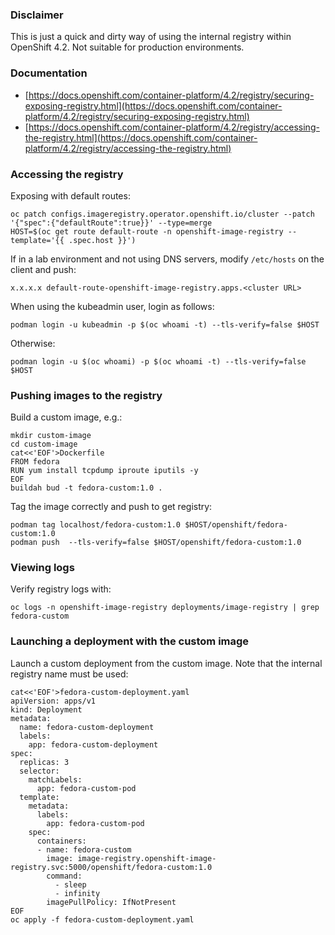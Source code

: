 ### Disclaimer ###

This is just a quick and dirty way of using the internal registry within OpenShift 4.2. Not suitable for production environments.

### Documentation ###

* [https://docs.openshift.com/container-platform/4.2/registry/securing-exposing-registry.html](https://docs.openshift.com/container-platform/4.2/registry/securing-exposing-registry.html)
* [https://docs.openshift.com/container-platform/4.2/registry/accessing-the-registry.html](https://docs.openshift.com/container-platform/4.2/registry/accessing-the-registry.html)

### Accessing the registry ###

Exposing with default routes:
~~~
oc patch configs.imageregistry.operator.openshift.io/cluster --patch '{"spec":{"defaultRoute":true}}' --type=merge
HOST=$(oc get route default-route -n openshift-image-registry --template='{{ .spec.host }}')
~~~

If in a lab environment and not using DNS servers, modify `/etc/hosts` on the client and push:
~~~
x.x.x.x default-route-openshift-image-registry.apps.<cluster URL>
~~~

When using the kubeadmin user, login as follows:
~~~
podman login -u kubeadmin -p $(oc whoami -t) --tls-verify=false $HOST 
~~~

Otherwise:
~~~
podman login -u $(oc whoami) -p $(oc whoami -t) --tls-verify=false $HOST 
~~~

### Pushing images to the registry ###

Build a custom image, e.g.:
~~~
mkdir custom-image
cd custom-image
cat<<'EOF'>Dockerfile
FROM fedora
RUN yum install tcpdump iproute iputils -y
EOF
buildah bud -t fedora-custom:1.0 .
~~~

Tag the image correctly and push to get registry:
~~~
podman tag localhost/fedora-custom:1.0 $HOST/openshift/fedora-custom:1.0
podman push  --tls-verify=false $HOST/openshift/fedora-custom:1.0
~~~

### Viewing logs ###

Verify registry logs with:
~~~
oc logs -n openshift-image-registry deployments/image-registry | grep fedora-custom
~~~

### Launching a deployment with the custom image ###

Launch a custom deployment from the custom image. Note that the internal registry name must be used:
~~~
cat<<'EOF'>fedora-custom-deployment.yaml
apiVersion: apps/v1
kind: Deployment
metadata:
  name: fedora-custom-deployment
  labels:
    app: fedora-custom-deployment
spec:
  replicas: 3
  selector:
    matchLabels:
      app: fedora-custom-pod
  template:
    metadata:
      labels:
        app: fedora-custom-pod
    spec:
      containers:
      - name: fedora-custom
        image: image-registry.openshift-image-registry.svc:5000/openshift/fedora-custom:1.0
        command:
          - sleep
          - infinity
        imagePullPolicy: IfNotPresent
EOF
oc apply -f fedora-custom-deployment.yaml
~~~
